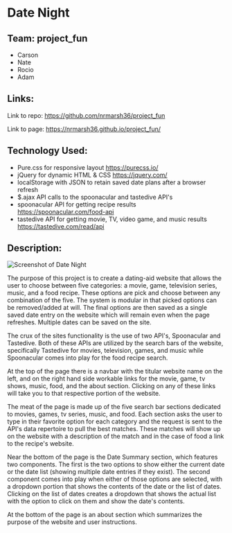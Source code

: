 # Date Night

## Team: project_fun
* Carson
* Nate
* Rocio
* Adam

## Links:
Link to repo: <https://github.com/nrmarsh36/project_fun>

Link to page: <https://nrmarsh36.github.io/project_fun/>

## Technology Used:
* Pure.css for responsive layout <https://purecss.io/>
* jQuery for dynamic HTML & CSS <https://jquery.com/>
* localStorage with JSON to retain saved date plans after a browser refresh
* $.ajax API calls to the spoonacular and tastedive API's
* spoonacular API for getting recipe results <https://spoonacular.com/food-api>
* tastedive API for getting movie, TV, video game, and music results <https://tastedive.com/read/api>

## Description:
![Screenshot of Date Night](assets/screenshots/screenshot.PNG)

The purpose of this project is to create a dating-aid website that allows the user to choose between five categories: a movie, game, television series, music, and a food recipe. These options are pick and choose between any combination of the five. The system is modular in that picked options can be removed/added at will. The final options are then saved as a single saved date entry on the website which will remain even when the page refreshes. Multiple dates can be saved on the site.
<!--  -->
The crux of the sites functionality is the use of two API's, Spoonacular and Tastedive. Both of these APIs are utilized by the search bars of the website, specifically Tastedive for movies, television, games, and music while Spoonacular comes into play for the food recipe search.
<!--  -->
At the top of the page there is a navbar with the titular website name on the left, and on the right hand side workable links for the movie, game, tv shows, music, food, and the about section. Clicking on any of these links will take you to that respective portion of the website.
<!--  -->
The meat of the page is made up of the five search bar sections dedicated to movies, games, tv series, music, and food. Each section asks the user to type in their favorite option for each category and the request is sent to the API's data repertoire to pull the best matches. These matches will show up on the website with a description of the match and in the case of food a link to the recipe's website.
<!--  -->
Near the bottom of the page is the Date Summary section, which features two components. The first is the two options to show either the current date or the date list (showing multiple date entries if they exist). The second component comes into play when either of those options are selected, with a dropdown portion that shows the contents of the date or the list of dates. Clicking on the list of dates creates a dropdown that shows the actual list with the option to click on them and show the date's contents.

At the bottom of the page is an about section which summarizes the purpose of the website and user instructions.
